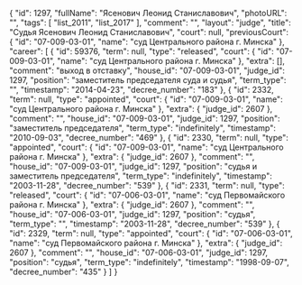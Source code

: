 {
    "id": 1297,
    "fullName": "Ясенович Леонид Станиславович",
    "photoURL": "",
    "tags": [
        "list_2011",
        "list_2017"
    ],
    "comment": "",
    "layout": "judge",
    "title": "Судья Ясенович Леонид Станиславович",
    "court": null,
    "previousCourt": {
        "id": "07-009-03-01",
        "name": "суд Центрального района г. Минска"
    },
    "career": [
        {
            "id": 59376,
            "term": null,
            "type": "released",
            "court": {
                "id": "07-009-03-01",
                "name": "суд Центрального района г. Минска"
            },
            "extra": [],
            "comment": "выход в отставку",
            "house_id": "07-009-03-01",
            "judge_id": 1297,
            "position": "заместитель председателя суда и судья",
            "term_type": "",
            "timestamp": "2014-04-23",
            "decree_number": "183"
        },
        {
            "id": 2332,
            "term": null,
            "type": "appointed",
            "court": {
                "id": "07-009-03-01",
                "name": "суд Центрального района г. Минска"
            },
            "extra": {
                "judge_id": 2607
            },
            "comment": "",
            "house_id": "07-009-03-01",
            "judge_id": 1297,
            "position": "заместитель председателя",
            "term_type": "indefinitely",
            "timestamp": "2010-09-03",
            "decree_number": "469"
        },
        {
            "id": 2330,
            "term": null,
            "type": "appointed",
            "court": {
                "id": "07-009-03-01",
                "name": "суд Центрального района г. Минска"
            },
            "extra": {
                "judge_id": 2607
            },
            "comment": "",
            "house_id": "07-009-03-01",
            "judge_id": 1297,
            "position": "судья и заместитель председателя",
            "term_type": "indefinitely",
            "timestamp": "2003-11-28",
            "decree_number": "539"
        },
        {
            "id": 2331,
            "term": null,
            "type": "released",
            "court": {
                "id": "07-006-03-01",
                "name": "суд Первомайского района г. Минска"
            },
            "extra": {
                "judge_id": 2607
            },
            "comment": "",
            "house_id": "07-006-03-01",
            "judge_id": 1297,
            "position": "судья",
            "term_type": "",
            "timestamp": "2003-11-28",
            "decree_number": "539"
        },
        {
            "id": 2329,
            "term": null,
            "type": "appointed",
            "court": {
                "id": "07-006-03-01",
                "name": "суд Первомайского района г. Минска"
            },
            "extra": {
                "judge_id": 2607
            },
            "comment": "",
            "house_id": "07-006-03-01",
            "judge_id": 1297,
            "position": "судья",
            "term_type": "indefinitely",
            "timestamp": "1998-09-07",
            "decree_number": "435"
        }
    ]
}